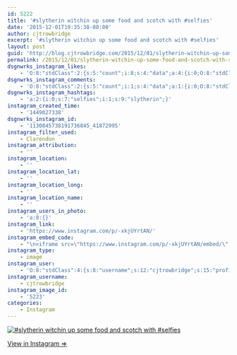 ```yaml
---
id: 5222
title: '#slytherin witchin up some food and scotch with #selfies'
date: '2015-12-01T19:35:38-08:00'
author: cjtrowbridge
excerpt: '#slytherin witchin up some food and scotch with #selfies'
layout: post
guid: 'http://blog.cjtrowbridge.com/2015/12/01/slytherin-witchin-up-some-food-and-scotch-with-selfies/'
permalink: /2015/12/01/slytherin-witchin-up-some-food-and-scotch-with-selfies/
dsgnwrks_instagram_likes:
    - 'O:8:"stdClass":2:{s:5:"count";i:8;s:4:"data";a:4:{i:0;O:8:"stdClass":4:{s:8:"username";s:9:"shaezilla";s:15:"profile_picture";s:99:"https://scontent.cdninstagram.com/hphotos-ash/t51.2885-19/10707203_515433245259079_1933846410_a.jpg";s:2:"id";s:8:"25323594";s:9:"full_name";s:9:"shaezilla";}i:1;O:8:"stdClass":4:{s:8:"username";s:11:"sexytallone";s:15:"profile_picture";s:109:"https://scontent.cdninstagram.com/hphotos-xft1/t51.2885-19/s150x150/11849820_840552366061224_1850509525_a.jpg";s:2:"id";s:7:"9678444";s:9:"full_name";s:11:"sexytallone";}i:2;O:8:"stdClass":4:{s:8:"username";s:13:"radical_jacob";s:15:"profile_picture";s:109:"https://scontent.cdninstagram.com/hphotos-xpt1/t51.2885-19/s150x150/12145273_506563332851490_1126825913_a.jpg";s:2:"id";s:8:"19523293";s:9:"full_name";s:4:"Jake";}i:3;O:8:"stdClass":4:{s:8:"username";s:10:"icareagain";s:15:"profile_picture";s:110:"https://scontent.cdninstagram.com/hphotos-xft1/t51.2885-19/s150x150/11820640_1639576369646752_1086291495_a.jpg";s:2:"id";s:8:"27123214";s:9:"full_name";s:12:"i care again";}}}'
dsgnwrks_instagram_comments:
    - 'O:8:"stdClass":2:{s:5:"count";i:1;s:4:"data";a:1:{i:0;O:8:"stdClass":4:{s:12:"created_time";s:10:"1449027469";s:4:"text";s:51:"Don''t forget the array of gadgets always around you";s:4:"from";O:8:"stdClass":4:{s:8:"username";s:10:"icareagain";s:15:"profile_picture";s:110:"https://scontent.cdninstagram.com/hphotos-xft1/t51.2885-19/s150x150/11820640_1639576369646752_1086291495_a.jpg";s:2:"id";s:8:"27123214";s:9:"full_name";s:12:"i care again";}s:2:"id";s:19:"1130846837384597925";}}}'
dsgnwrks_instagram_hashtags:
    - 'a:2:{i:0;s:7:"selfies";i:1;s:9:"slytherin";}'
instagram_created_time:
    - '1449027338'
dsgnwrks_instagram_id:
    - '1130845738191736845_41872995'
instagram_filter_used:
    - Clarendon
instagram_attribution:
    - ''
instagram_location:
    - ''
instagram_location_lat:
    - ''
instagram_location_long:
    - ''
instagram_location_name:
    - ''
instagram_users_in_photo:
    - 'a:0:{}'
instagram_link:
    - 'https://www.instagram.com/p/-xkjUYrtAN/'
instagram_embed_code:
    - "\n<iframe src=\"https://www.instagram.com/p/-xkjUYrtAN/embed/\" width=\"612\" height=\"710\" frameborder=\"0\" scrolling=\"no\" allowtransparency=\"true\" class=\"insta-image-embed\"></iframe>\n"
instagram_type:
    - image
instagram_user:
    - 'O:8:"stdClass":4:{s:8:"username";s:12:"cjtrowbridge";s:15:"profile_picture";s:109:"https://scontent.cdninstagram.com/hphotos-xat1/t51.2885-19/s150x150/12081186_1759494767611229_280555941_a.jpg";s:2:"id";s:8:"41872995";s:9:"full_name";s:13:"CJ Trowbridge";}'
instagram_username:
    - cjtrowbridge
instagram_image_id:
    - '5223'
categories:
    - Instagram
---
```


[![#slytherin witchin up some food and scotch with #selfies](https://blog.cjtrowbridge.com/wp-content/uploads/2015/12/1449027338-1-1.jpg)](https://www.instagram.com/p/-xkjUYrtAN/)

[View in Instagram ⇒](https://www.instagram.com/p/-xkjUYrtAN/)